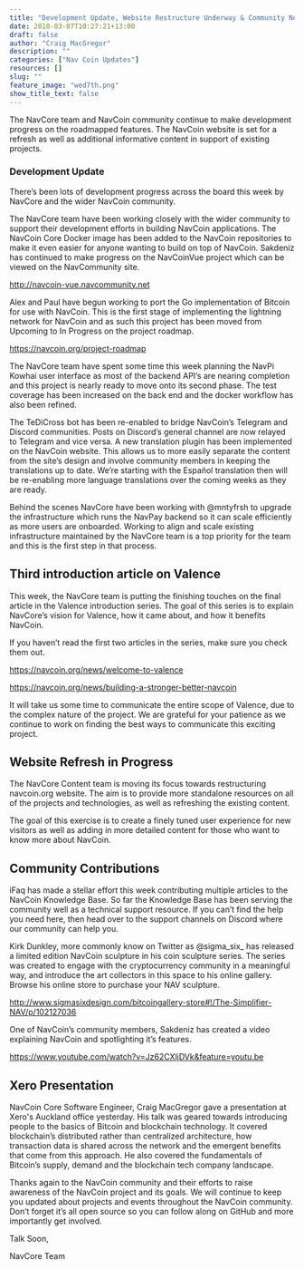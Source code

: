 ```yaml
---
title: "Development Update, Website Restructure Underway & Community News"
date: 2018-03-07T10:27:21+13:00
draft: false
author: "Craig MacGregor"
description: ""
categories: ["Nav Coin Updates"]
resources: []
slug: ""
feature_image: "wed7th.png"
show_title_text: false
---
```


The NavCore team and NavCoin community continue to make development progress on the roadmapped features. The NavCoin website is set for a refresh as well as additional informative content in support of existing projects.
<!--more-->

### Development Update
There’s been lots of development progress across the board this week by NavCore and the wider NavCoin community.


The NavCore team have been working closely with the wider community to support their development efforts in building NavCoin applications. The NavCoin Core Docker image has been added to the NavCoin repositories to make it even easier for anyone wanting to build on top of NavCoin. Sakdeniz has continued to make progress on the NavCoinVue project which can be viewed on the NavCommunity site.

http://navcoin-vue.navcommunity.net

Alex and Paul have begun working to port the Go implementation of Bitcoin for use with NavCoin. This is the first stage of implementing the lightning network for NavCoin and as such this project has been moved from Upcoming to In Progress on the project roadmap.

https://navcoin.org/project-roadmap

The NavCore team have spent some time this week planning the NavPi Kowhai user interface as most of the backend API’s are nearing completion and this project is nearly ready to move onto its second phase. The test coverage has been increased on the back end and the docker workflow has also been refined.

The TeDiCross bot has been re-enabled to bridge NavCoin’s Telegram and Discord communities. Posts on Discord’s general channel are now relayed to Telegram and vice versa. A new translation plugin has been implemented on the NavCoin website. This allows us to more easily separate the content from the site’s design and involve community members in keeping the translations up to date. We’re starting with the Español translation then will be re-enabling more language translations over the coming weeks as they are ready.

Behind the scenes NavCore have been working with @mntyfrsh to upgrade the infrastructure which runs the NavPay backend so it can scale efficiently as more users are onboarded. Working to align and scale existing infrastructure maintained by the NavCore team is a top priority for the team and this is the first step in that process.

## Third introduction article on Valence
This week, the NavCore team is putting the finishing touches on the final article in the Valence introduction series. The goal of this series is to explain NavCore’s vision for Valence, how it came about, and how it benefits NavCoin.

If you haven’t read the first two articles in the series, make sure you check them out.

https://navcoin.org/news/welcome-to-valence

https://navcoin.org/news/building-a-stronger-better-navcoin

It will take us some time to communicate the entire scope of Valence, due to the complex nature of the project. We are grateful for your patience as we continue to work on finding the best ways to communicate this exciting project.

## Website Refresh in Progress
The NavCore Content team is moving its focus towards restructuring navcoin.org website. The aim is to provide more standalone resources on all of the projects and technologies, as well as refreshing the existing content.

The goal of this exercise is to create a finely tuned user experience for new visitors as well as adding in more detailed content for those who want to know more about NavCoin.

## Community Contributions
iFaq has made a stellar effort this week contributing multiple articles to the NavCoin Knowledge Base. So far the Knowledge Base has been serving the community well as a technical support resource. If you can’t find the help you need here, then head over to the support channels on Discord where our community can help you.

Kirk Dunkley, more commonly know on Twitter as @sigma_six_ has released a limited edition NavCoin sculpture in his coin sculpture series. The series was created to engage with the cryptocurrency community in a meaningful way, and introduce the art collectors in this space to his online gallery. Browse his online store to purchase your NAV sculpture.

http://www.sigmasixdesign.com/bitcoingallery-store#!/The-Simplifier-NAV/p/102127036

One of NavCoin’s community members, Sakdeniz has created a video explaining NavCoin and spotlighting it’s features.

https://www.youtube.com/watch?v=Jz62CXljDVk&feature=youtu.be

## Xero Presentation
NavCoin Core Software Engineer, Craig MacGregor gave a presentation at Xero's Auckland office yesterday. His talk was geared towards introducing people to the basics of Bitcoin and blockchain technology. It covered blockchain’s distributed rather than centralized architecture, how transaction data is shared across the network and the emergent benefits that come from this approach. He also covered the fundamentals of Bitcoin’s supply, demand and the blockchain tech company landscape.


Thanks again to the NavCoin community and their efforts to raise awareness of the NavCoin project and its goals. We will continue to keep you updated about projects and events throughout the NavCoin community. Don’t forget it’s all open source so you can follow along on GitHub and more importantly get involved.

Talk Soon,

NavCore Team